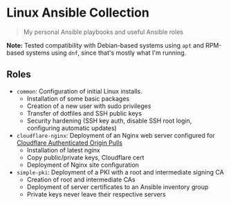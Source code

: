 # Linux Ansible Collection

>My personal Ansible playbooks and useful Ansible roles

**Note:**
Tested compatibility with Debian-based systems using `apt` and RPM-based systems using `dnf`, since that's mostly what I'm running. 

## Roles
- `common`: Configuration of initial Linux installs.
    - Installation of some basic packages
    - Creation of a new user with sudo privileges
    - Transfer of dotfiles and SSH public keys
    - Security hardening (SSH key auth, disable SSH root login, configuring automatic updates)
- `cloudflare-nginx`: Deployment of an Nginx web server configured for [Cloudflare Authenticated Origin Pulls](https://developers.cloudflare.com/ssl/origin-configuration/authenticated-origin-pull/)
    - Installation of latest nginx
    - Copy public/private keys, Cloudflare cert
    - Deployment of Nginx site configuration
- `simple-pki`: Deployment of a PKI with a root and intermediate signing CA
    - Creation of root and intermediate CAs
    - Deployment of server certificates to an Ansible inventory group
    - Private keys never leave their respective servers
